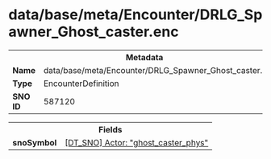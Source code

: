 <h1>data/base/meta/Encounter/DRLG_Spawner_Ghost_caster.enc</h1><table><tr><th colspan="100%">Metadata</th></tr><tr><td><b>Name</b></td><td>data/base/meta/Encounter/DRLG_Spawner_Ghost_caster.enc</td></tr><tr><td><b>Type</b></td><td>EncounterDefinition</td></tr><tr><td><b>SNO ID</b></td><td>587120</td></tr></table>

<table><tr><th colspan="100%">Fields</th></tr><tr><td><b>snoSymbol</b></td><td><a href="..\Actor\ghost_caster_phys.acr.md">[DT_SNO] Actor: "ghost_caster_phys"</a></td></tr></table>


